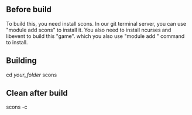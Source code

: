 ## Before build

To build this, you need install scons. In our git terminal server, you can use "module add scons" to install it.
You also need to install ncurses and libevent to build this "game". which you also use "module add " command to install. 

## Building

cd *your_folder*
scons

## Clean after build
scons -c